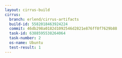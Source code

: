 ```yaml
---
layout: cirrus-build
cirrus:
  branch: erlend/cirrus-artifacts
  build-id: 5582018463924224
  commit: 46db298a0182d1092546d2821e876ff0f7629b88
  task-id: 6388595538264064
  task-number: 2
  os-name: Ubuntu
  test-result: 1
---
```


